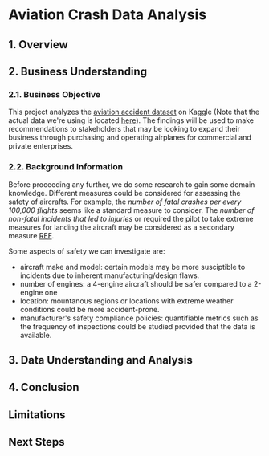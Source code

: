 # Aviation Crash Data Analysis

## 1. Overview

## 2. Business Understanding
### 2.1. Business Objective
This project analyzes the [aviation accident dataset](https://www.kaggle.com/datasets/khsamaha/aviation-accident-database-synopses) on Kaggle (Note that the actual data we're using is located [here](https://github.com/learn-co-curriculum/dsc-phase-1-project-v3/tree/master/data)). The findings will be used to make recommendations to stakeholders that may be looking to expand their business through purchasing and operating airplanes for commercial and private enterprises. 

### 2.2. Background Information
Before proceeding any further, we do some research to gain some domain knowledge. Different measures could be considered for assessing the safety of aircrafts. For example, the *number of fatal crashes per every 100,000 flights* seems like a standard measure to consider. The *number of non-fatal incidents that led to injuries* or required the pilot to take extreme measures for landing the aircraft may be considered as a secondary measure [REF](https://assets.performance.gov/APG/files/2023/june/FY2023_June_DOT_Progress_Aviation_Safety.pdf).

Some aspects of safety we can investigate are: 
- aircraft make and model: certain models may be more susciptible to incidents due to inherent manufacturing/design flaws.
- number of engines: a 4-engine aircraft should be safer compared to a 2-engine one
- location: mountanous regions or locations with extreme weather conditions could be more accident-prone.
- manufacturer's safety compliance policies: quantifiable metrics such as the frequency of inspections could be studied provided that the data is available.
## 3. Data Understanding and Analysis

## 4. Conclusion

## Limitations

## Next Steps

